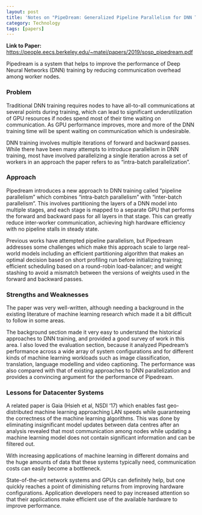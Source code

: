 ```yaml
---
layout: post
title: 'Notes on "PipeDream: Generalized Pipeline Parallelism for DNN Training"'
category: Technology
tags: [papers]
---
```


**Link to Paper:** <https://people.eecs.berkeley.edu/~matei/papers/2019/sosp_pipedream.pdf>

Pipedream is a system that helps to improve the performance of Deep Neural Networks (DNN) training by reducing communication overhead among worker nodes.

### Problem

Traditional DNN training requires nodes to have all-to-all communications at several points during training, which can lead to significant underutilization of GPU resources if nodes spend most of their time waiting on communication. As GPU performance improves, more and more of the DNN training time will be spent waiting on communication which is undesirable.

DNN training involves multiple iterations of forward and backward passes. While there have been many attempts to introduce parallelism in DNN training, most have involved parallelizing a single iteration across a set of workers in an approach the paper refers to as “intra-batch parallelization”.

### Approach

Pipedream introduces a new approach to DNN training called “pipeline parallelism” which combines “intra-batch parallelism” with “inter-batch parallelism”. This involves partitioning the layers of a DNN model into multiple stages, and each stage is mapped to a separate GPU that performs the forward and backward pass for all layers in that stage. This can greatly reduce inter-worker communication, achieving high hardware efficiency with no pipeline stalls in steady state.

Previous works have attempted pipeline parallelism, but Pipedream addresses some challenges which make this approach scale to large real-world models including an efficient partitioning algorithm that makes an optimal decision based on short profiling run before initializing training; efficient scheduling based on a round-robin load-balancer; and weight stashing to avoid a mismatch between the versions of weights used in the forward and backward passes.

### Strengths and Weaknesses

The paper was very well-written, although needing a background in the existing literature of machine learning research which made it a bit difficult to follow in some areas.

The background section made it very easy to understand the historical approaches to DNN training, and provided a good survey of work in this area. I also loved the evaluation section, because it analyzed Pipedream’s performance across a wide array of system configurations and for different kinds of machine learning workloads such as image classification, translation, language modelling and video captioning. The performance was also compared with that of existing approaches to DNN parallelization and provides a convincing argument for the performance of Pipedream.

### Lessons for Datacenter Systems

A related paper is Gaia (Hsieh et al, NSDI ‘17) which enables fast geo-distributed machine learning approaching LAN speeds while guaranteeing the correctness of the machine learning algorithms. This was done by eliminating insignificant model updates between data centres after an analysis revealed that most communication among nodes while updating a machine learning model does not contain significant information and can be filtered out.

With increasing applications of machine learning in different domains and the huge amounts of data that these systems typically need, communication costs can easily become a bottleneck. 

State-of-the-art network systems and GPUs can definitely help, but one quickly reaches a point of diminishing returns from improving hardware configurations. Application developers need to pay increased attention so that their applications make efficient use of the available hardware to improve performance.
